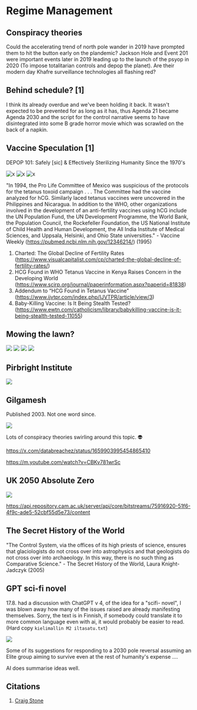 # Regime Management

## Conspiracy theories

Could the accelerating trend of north pole wander in 2019 have prompted them to hit the button early on the plandemic? Jackson Hole and Event 201 were important events later in 2019 leading up to the launch of the psyop in 2020 (To impose totalitarian controls and depop the planet). Are their modern day Khafre surveillance technologies all flashing red?

## Behind schedule? [1]

I think its already overdue and we've been holding it back. It wasn't expected to be prevented for as long as it has, thus Agenda 21 became Agenda 2030 and the script for the control narrative seems to have disintegrated into some B grade horror movie which was scrawled on the back of a napkin.

## Vaccine Speculation [1]

DEPOP 101: Safely [sic] & Effectively Sterilizing Humanity Since the 1970's

![x](img/vaccine1.jpg "vax")
![x](img/vaccine2.jpg "vax")
![x](img/vaccine3.jpg "vax")

"In 1994, the Pro Life Committee of Mexico was suspicious of the protocols for the tetanus toxoid campaign . . . The Committee had the vaccine analyzed for hCG. Similarly laced tetanus vaccines were uncovered in the Philippines and Nicaragua. In addition to the WHO, other organizations involved in the development of an anti-fertility vaccines using hCG include the UN Population Fund, the UN Development Programme, the World Bank, the Population Council, the Rockefeller Foundation, the US National Institute of Child Health and Human Development, the All India Institute of Medical Sciences, and Uppsala, Helsinki, and Ohio State universities." - Vaccine Weekly (https://pubmed.ncbi.nlm.nih.gov/12346214/) (1995)

1. Charted: The Global Decline of Fertility Rates (https://www.visualcapitalist.com/cp/charted-the-global-decline-of-fertility-rates/)
2. HCG Found in WHO Tetanus Vaccine in Kenya Raises Concern in the Developing World (https://www.scirp.org/journal/paperinformation.aspx?paperid=81838)
3. Addendum to “HCG Found in Tetanus Vaccine” (https://www.ijvtpr.com/index.php/IJVTPR/article/view/3)
4. Baby-Killing Vaccine: Is It Being Stealth Tested? (https://www.ewtn.com/catholicism/library/babykilling-vaccine-is-it-being-stealth-tested-11055)

## Mowing the lawn?

![](img/vaccine-rates.jpg)
![](img/cancer-rates.jpg)
![](img/median-ages.jpg)
![](img/fertility.jpg)

## Pirbright Institute

![](img/pirbright-institute.jpg)

## Gilgamesh

Published 2003. Not one word since.

![](img/gilgamesh.jpg)

Lots of conspiracy theories swirling around this topic. 👽

https://x.com/databreachez/status/1659903995454865410

https://m.youtube.com/watch?v=CBKv781wrSc

## UK 2050 Absolute Zero

![](img/absolute-zero.jpg)

https://api.repository.cam.ac.uk/server/api/core/bitstreams/75916920-51f6-4f9c-ade5-52cbf55d5e73/content

## The Secret History of the World

"The Control System, via the offices of its high priests of science, ensures that glaciologists do not cross over into astrophysics and that geologists do not cross over into archaeology. In this way, there is no such thing as Comparative Science." - The Secret History of the World, Laura Knight-Jadczyk (2005)

## GPT sci-fi novel

17.8. had a discussion with ChatGPT v 4, of the idea for a "scifi- novel", I was blown away how many of the issues raised are already manifesting themselves. Sorry, the text is in Finnish, if somebody could translate it to more common language even with ai, it would probably be easier to read. (Hard copy `kielimallin M2 iltasatu.txt`)

![](img/sci-fi.jpg)

Some of its suggestions for responding to a 2030 pole reversal assuming an Elite group aiming to survive even at the rest of humanity's expense ....

AI does summarise ideas well.

## Citations

1. [Craig Stone](https://nobulart.com)